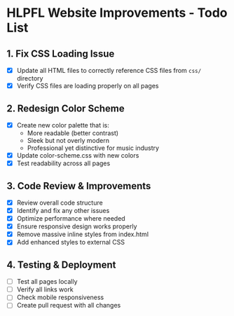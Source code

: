 # HLPFL Website Improvements - Todo List

## 1. Fix CSS Loading Issue
- [x] Update all HTML files to correctly reference CSS files from `css/` directory
- [x] Verify CSS files are loading properly on all pages

## 2. Redesign Color Scheme
- [x] Create new color palette that is:
  - More readable (better contrast)
  - Sleek but not overly modern
  - Professional yet distinctive for music industry
- [x] Update color-scheme.css with new colors
- [x] Test readability across all pages

## 3. Code Review & Improvements
- [x] Review overall code structure
- [x] Identify and fix any other issues
- [x] Optimize performance where needed
- [x] Ensure responsive design works properly
- [x] Remove massive inline styles from index.html
- [x] Add enhanced styles to external CSS

## 4. Testing & Deployment
- [ ] Test all pages locally
- [ ] Verify all links work
- [ ] Check mobile responsiveness
- [ ] Create pull request with all changes